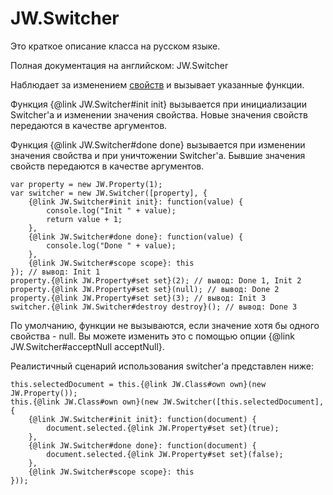 ﻿# JW.Switcher

Это краткое описание класса на русском языке.

Полная документация на английском: JW.Switcher

Наблюдает за изменением [свойств](#!/guide/rujwproperty) и вызывает
указанные функции.

Функция {@link JW.Switcher#init init} вызывается при инициализации Switcher'а и изменении значения свойства.
Новые значения свойств передаются в качестве аргументов.

Функция {@link JW.Switcher#done done} вызывается при изменении значения свойства и при уничтожении Switcher'а.
Бывшие значения свойств передаются в качестве аргументов.

    var property = new JW.Property(1);
    var switcher = new JW.Switcher([property], {
        {@link JW.Switcher#init init}: function(value) {
            console.log("Init " + value);
            return value + 1;
        },
        {@link JW.Switcher#done done}: function(value) {
            console.log("Done " + value);
        },
        {@link JW.Switcher#scope scope}: this
    }); // вывод: Init 1
    property.{@link JW.Property#set set}(2); // вывод: Done 1, Init 2
    property.{@link JW.Property#set set}(null); // вывод: Done 2
    property.{@link JW.Property#set set}(3); // вывод: Init 3
    switcher.{@link JW.Switcher#destroy destroy}(); // вывод: Done 3

По умолчанию, функции не вызываются, если значение хотя бы одного свойства - null. Вы можете изменить это с помощью
опции {@link JW.Switcher#acceptNull acceptNull}.

Реалистичный сценарий использования switcher'а представлен ниже:

    this.selectedDocument = this.{@link JW.Class#own own}(new JW.Property());
    this.{@link JW.Class#own own}(new JW.Switcher([this.selectedDocument], {
        {@link JW.Switcher#init init}: function(document) {
            document.selected.{@link JW.Property#set set}(true);
        },
        {@link JW.Switcher#done done}: function(document) {
            document.selected.{@link JW.Property#set set}(false);
        },
        {@link JW.Switcher#scope scope}: this
    }));
